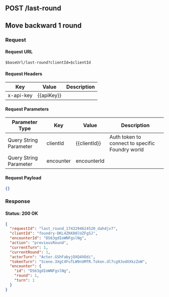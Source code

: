 ## **POST** /last-round

## Move backward 1 round

### Request

#### Request URL

```
$baseUrl/last-round?clientId=$clientId
```

#### Request Headers

| Key | Value | Description |
| --- | ----- | ----------- |
| x-api-key | \{\{apiKey\}\} |   |

#### Request Parameters

| Parameter Type | Key | Value | Description |
| -------------- | --- | ----- | ----------- |
| Query String Parameter | clientId | \{\{clientId\}\} | Auth token to connect to specific Foundry world |
| Query String Parameter | encounter | encounterId |   |

#### Request Payload

```json
{}
```

### Response

#### Status: 200 OK

```json
{
  "requestId": "last_round_1743294624520_dahdjv7",
  "clientId": "foundry-DKL4ZKK80lUZFgSJ",
  "encounterId": "DS63gdIoWNFgslNg",
  "action": "previousRound",
  "currentTurn": 1,
  "currentRound": 1,
  "actorTurn": "Actor.GShFabyjOXQ4XOdi",
  "tokenTurn": "Scene.3XgC4FuTLW9nUMfR.Token.dl7cg9JodXXkzZoW",
  "encounter": {
    "id": "DS63gdIoWNFgslNg",
    "round": 1,
    "turn": 1
  }
}
```


